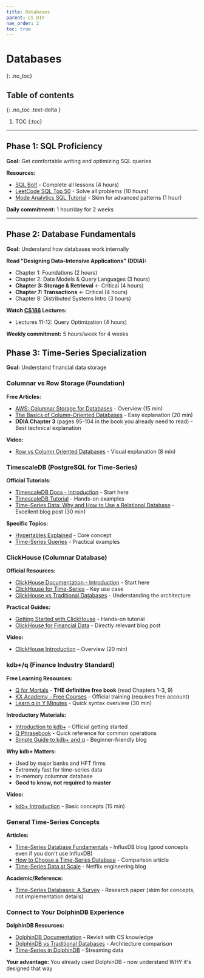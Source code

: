 ```yaml
---
title: Databases
parent: CS DIY
nav_order: 2
toc: true
---
```


# Databases
{: .no_toc}

## Table of contents
{: .no_toc .text-delta }

1. TOC
{:toc}

---

## Phase 1: SQL Proficiency

**Goal:** Get comfortable writing and optimizing SQL queries

**Resources:**
- [SQL Bolt](https://sqlbolt.com/) - Complete all lessons (4 hours)
- [LeetCode SQL Top 50](https://leetcode.com/studyplan/top-sql-50/) - Solve all problems (10 hours)
- [Mode Analytics SQL Tutorial](https://mode.com/sql-tutorial/) - Skim for advanced patterns (1 hour)

**Daily commitment:** 1 hour/day for 2 weeks

---

## Phase 2: Database Fundamentals

**Goal:** Understand how databases work internally

**Read "Designing Data-Intensive Applications" (DDIA):**
- Chapter 1: Foundations (2 hours)
- Chapter 2: Data Models & Query Languages (3 hours)
- **Chapter 3: Storage & Retrieval** ← Critical (4 hours)
- **Chapter 7: Transactions** ← Critical (4 hours)
- Chapter 8: Distributed Systems Intro (3 hours)

**Watch [CS186](https://cs186berkeley.net/sp21/) Lectures:**
- Lectures 11-12: Query Optimization (4 hours)

**Weekly commitment:** 5 hours/week for 4 weeks

## Phase 3: Time-Series Specialization

**Goal:** Understand financial data storage

### Columnar vs Row Storage (Foundation)

**Free Articles:**
- [AWS: Columnar Storage for Databases](https://aws.amazon.com/nosql/columnar/) - Overview (15 min)
- [The Basics of Column-Oriented Databases](https://www.vertabelo.com/blog/column-store-databases/) - Easy explanation (20 min)
- **DDIA Chapter 3** (pages 95-104 in the book you already need to read) - Best technical explanation

**Video:**
- [Row vs Column Oriented Databases](https://www.youtube.com/watch?v=Vw1fCeD06YI) - Visual explanation (8 min)

### TimescaleDB (PostgreSQL for Time-Series)

**Official Tutorials:**
- [TimescaleDB Docs - Introduction](https://docs.tigerdata.com/getting-started/latest/) - Start here
- [TimescaleDB Tutorial](https://docs.tigerdata.com/tutorials/latest/) - Hands-on examples
- [Time-Series Data: Why and How to Use a Relational Database](https://www.tigerdata.com/blog/time-series-data-why-and-how-to-use-a-relational-database-instead-of-nosql-d0cd6975e87c) - Excellent blog post (30 min)

**Specific Topics:**
- [Hypertables Explained](https://docs.tigerdata.com/use-timescale/latest/hypertables/) - Core concept
- [Time-Series Queries](https://docs.tigerdata.com/use-timescale/latest/query-data/) - Practical examples

### ClickHouse (Columnar Database)

**Official Resources:**
- [ClickHouse Documentation - Introduction](https://clickhouse.com/docs/en/intro) - Start here
- [ClickHouse for Time-Series](https://clickhouse.com/docs/en/guides/developer/time-series) - Key use case
- [ClickHouse vs Traditional Databases](https://clickhouse.com/docs/en/concepts/why-clickhouse-is-so-fast) - Understanding the architecture

**Practical Guides:**
- [Getting Started with ClickHouse](https://clickhouse.com/docs/en/getting-started/quick-start) - Hands-on tutorial
- [ClickHouse for Financial Data](https://clickhouse.com/blog/clickhouse-for-financial-data) - Directly relevant blog post

**Video:**
- [ClickHouse Introduction](https://www.youtube.com/watch?v=JjFJfPP66Ug) - Overview (20 min)

### kdb+/q (Finance Industry Standard)

**Free Learning Resources:**
- [Q for Mortals](https://code.kx.com/q4m3/) - **THE definitive free book** (read Chapters 1-3, 9)
- [KX Academy - Free Courses](https://kx.com/academy/) - Official training (requires free account)
- [Learn q in Y Minutes](https://learnxinyminutes.com/docs/q/) - Quick syntax overview (30 min)

**Introductory Materials:**
- [Introduction to kdb+](https://code.kx.com/q/learn/) - Official getting started
- [Q Phrasebook](https://code.kx.com/q/basics/by-topic/) - Quick reference for common operations
- [Simple Guide to kdb+ and q](https://kx.com/blog/simple-guide-kdb-q/) - Beginner-friendly blog

**Why kdb+ Matters:**
- Used by major banks and HFT firms
- Extremely fast for time-series data
- In-memory columnar database
- **Good to know, not required to master**

**Video:**
- [kdb+ Introduction](https://www.youtube.com/watch?v=8eoysfqO3UY) - Basic concepts (15 min)

### General Time-Series Concepts

**Articles:**
- [Time-Series Database Fundamentals](https://www.influxdata.com/time-series-database/) - InfluxDB blog (good concepts even if you don't use InfluxDB)
- [How to Choose a Time-Series Database](https://medium.com/@leventov/comparison-of-the-open-source-olap-systems-for-big-data-clickhouse-druid-and-pinot-8e042a5ed1c7) - Comparison article
- [Time-Series Data at Scale](https://netflixtechblog.com/scaling-time-series-data-storage-part-i-ec2b6d44ba39) - Netflix engineering blog

**Academic/Reference:**
- [Time-Series Databases: A Survey](https://arxiv.org/abs/2203.04197) - Research paper (skim for concepts, not implementation details)

### Connect to Your DolphinDB Experience

**DolphinDB Resources:**
- [DolphinDB Documentation](https://docs.dolphindb.com/en/index.html) - Revisit with CS knowledge
- [DolphinDB vs Traditional Databases](https://docs.dolphindb.com/en/db_distr_comp/db_comparison.html) - Architecture comparison
- [Time-Series in DolphinDB](https://docs.dolphindb.com/en/tutorials/streaming_tutorial.html) - Streaming data

**Your advantage:** You already used DolphinDB - now understand WHY it's designed that way
